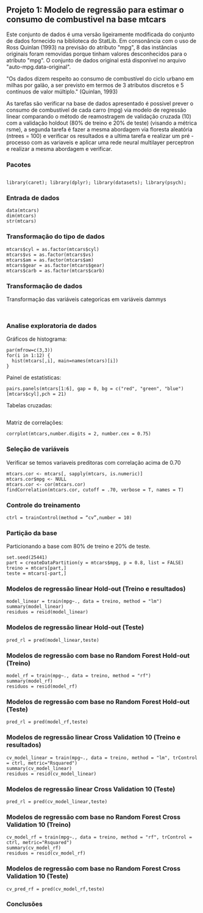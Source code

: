 ## Projeto 1: Modelo de regressão para estimar o consumo de combustivel na base mtcars

Este conjunto de dados é uma versão ligeiramente modificada do conjunto de dados fornecido na biblioteca do StatLib. Em consonância com o uso de Ross Quinlan (1993) na previsão do atributo "mpg", 8 das instâncias originais foram removidas porque tinham valores desconhecidos para o atributo "mpg". O conjunto de dados original está disponível no arquivo "auto-mpg.data-original".

"Os dados dizem respeito ao consumo de combustível do ciclo urbano em milhas por galão, a ser previsto em termos de 3 atributos discretos e 5 contínuos de valor múltiplo." (Quinlan, 1993)

As tarefas são verificar na base de dados apresentado é possivel prever o consumo de combustível de cada carro (mpg) via modelo de regressão linear comparando o método de reamostragem de validação cruzada (10) com a validação holdout (80% de treino e 20% de teste) (visando a métrica rsme), a segunda tarefa é fazer a mesma abordagem via floresta aleatória (ntrees = 100) e verificar os resultados e a ultima tarefa e realizar um pré - processo com as variaveis e aplicar uma rede neural multilayer perceptron e realizar a mesma abordagem e verificar.

### Pacotes
```{r, cache=FALSE, message=FALSE, warning=FALSE}

library(caret); library(dplyr); library(datasets); library(psych);

```

### Entrada de dados
```{r, cache=FALSE, message=FALSE, warning=FALSE}
data(mtcars)
dim(mtcars)
str(mtcars)
```

### Transformação do tipo de dados
```{r, cache=FALSE, message=FALSE, warning=FALSE}
mtcars$cyl = as.factor(mtcars$cyl)
mtcars$vs = as.factor(mtcars$vs)
mtcars$am = as.factor(mtcars$am)
mtcars$gear = as.factor(mtcars$gear)
mtcars$carb = as.factor(mtcars$carb)
```

### Transformação de dados
Transformação das variáveis categoricas em variáveis dammys
```{r, cache=FALSE, message=FALSE, warning=FALSE}


```

### Analise exploratoria de dados
Gráficos de histograma:
```{r, cache=FALSE, message=FALSE, warning=FALSE}
par(mfrow=c(3,3))
for(i in 1:12) {
  hist(mtcars[,i], main=names(mtcars)[i])
}
```

Painel de estatísticas:
```{r, cache=FALSE, message=FALSE, warning=FALSE}
pairs.panels(mtcars[1:6], gap = 0, bg = c("red", "green", "blue")[mtcars$cyl],pch = 21)
```

Tabelas cruzadas:
```{r, cache=FALSE, message=FALSE, warning=FALSE}

```

Matriz de correlações:
```{r, cache=FALSE, message=FALSE, warning=FALSE}
corrplot(mtcars,number.digits = 2, number.cex = 0.75)
```

### Seleção de variáveis
Verificar se temos variaveis preditoras com correlação acima de 0.70
```{r, cache=FALSE, message=FALSE, warning=FALSE}
mtcars.cor <- mtcars[, sapply(mtcars, is.numeric)]
mtcars.cor$mpg <- NULL
mtcars.cor <- cor(mtcars.cor)
findCorrelation(mtcars.cor, cutoff = .70, verbose = T, names = T)
```
### Controle do treinamento
```{r, cache=FALSE, message=FALSE, warning=FALSE}
ctrl = trainControl(method = “cv”,number = 10)
```

### Partição da base
Particionando a base com 80% de treino e 20% de teste.
```{r, cache=FALSE, message=FALSE, warning=FALSE}
set.seed(25441)
part = createDataPartition(y = mtcars$mpg, p = 0.8, list = FALSE)
treino = mtcars[part,]
teste = mtcars[-part,]
```

### Modelos de regressão linear Hold-out (Treino e resultados)
```{r, cache=FALSE, message=FALSE, warning=FALSE}
model_linear = train(mpg~., data = treino, method = "lm")
summary(model_linear)
residuos = resid(model_linear)
```

### Modelos de regressão linear Hold-out (Teste)
```{r, cache=FALSE, message=FALSE, warning=FALSE}
pred_rl = pred(model_linear,teste)
```

### Modelos de regressão com base no Random Forest Hold-out (Treino)
```{r, cache=FALSE, message=FALSE, warning=FALSE}
model_rf = train(mpg~., data = treino, method = "rf")
summary(model_rf)
residuos = resid(model_rf)
```

### Modelos de regressão com base no Random Forest Hold-out (Teste)
```{r, cache=FALSE, message=FALSE, warning=FALSE}
pred_rl = pred(model_rf,teste)
```
### Modelos de regressão linear Cross Validation 10 (Treino e resultados)
```{r, cache=FALSE, message=FALSE, warning=FALSE}
cv_model_linear = train(mpg~., data = treino, method = "lm", trControl = ctrl, metric="Rsquared")
summary(cv_model_linear)
residuos = resid(cv_model_linear)
```

### Modelos de regressão linear Cross Validation 10 (Teste)
```{r, cache=FALSE, message=FALSE, warning=FALSE}
pred_rl = pred(cv_model_linear,teste)
```

### Modelos de regressão com base no Random Forest Cross Validation 10 (Treino)
```{r, cache=FALSE, message=FALSE, warning=FALSE}
cv_model_rf = train(mpg~., data = treino, method = "rf", trControl = ctrl, metric="Rsquared")
summary(cv_model_rf)
residuos = resid(cv_model_rf)
```

### Modelos de regressão com base no Random Forest Cross Validation 10 (Teste)
```{r, cache=FALSE, message=FALSE, warning=FALSE}
cv_pred_rf = pred(cv_model_rf,teste)
```
### Conclusões
